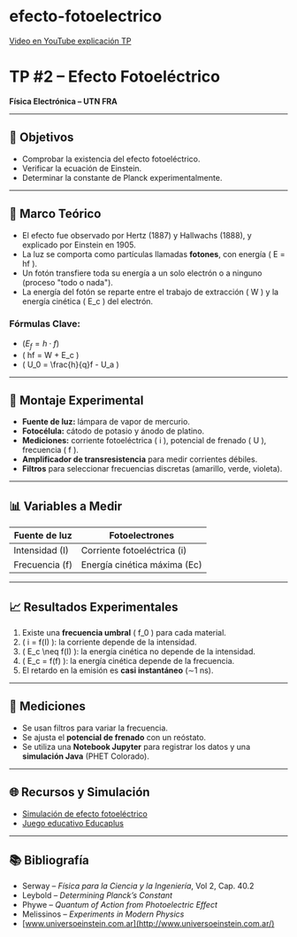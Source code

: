 # efecto-fotoelectrico
[Video en YouTube explicación TP ](https://youtu.be/if0XfHB9eV0)


# TP #2 – Efecto Fotoeléctrico

**Física Electrónica – UTN FRA**  


---

## 🎯 Objetivos

- Comprobar la existencia del efecto fotoeléctrico.
- Verificar la ecuación de Einstein.
- Determinar la constante de Planck experimentalmente.

---

## 🧠 Marco Teórico

- El efecto fue observado por Hertz (1887) y Hallwachs (1888), y explicado por Einstein en 1905.
- La luz se comporta como partículas llamadas **fotones**, con energía \( E = hf \).
- Un fotón transfiere toda su energía a un solo electrón o a ninguno (proceso "todo o nada").
- La energía del fotón se reparte entre el trabajo de extracción \( W \) y la energía cinética \( E_c \) del electrón.

### Fórmulas Clave:

- $( E_f = h \cdot f )$  
- \( hf = W + E_c \)  
- \( U_0 = \frac{h}{q}f - U_a \)

---

## 🔬 Montaje Experimental

- **Fuente de luz:** lámpara de vapor de mercurio.
- **Fotocélula:** cátodo de potasio y ánodo de platino.
- **Mediciones:** corriente fotoeléctrica \( i \), potencial de frenado \( U \), frecuencia \( f \).
- **Amplificador de transresistencia** para medir corrientes débiles.
- **Filtros** para seleccionar frecuencias discretas (amarillo, verde, violeta).

---

## 📊 Variables a Medir

| Fuente de luz       | Fotoelectrones                  |
|---------------------|----------------------------------|
| Intensidad (I)      | Corriente fotoeléctrica (i)     |
| Frecuencia (f)      | Energía cinética máxima (Ec)    |

---

## 📈 Resultados Experimentales

1. Existe una **frecuencia umbral** \( f_0 \) para cada material.
2. \( i = f(I) \): la corriente depende de la intensidad.
3. \( E_c \neq f(I) \): la energía cinética no depende de la intensidad.
4. \( E_c = f(f) \): la energía cinética depende de la frecuencia.
5. El retardo en la emisión es **casi instantáneo** (∼1 ns).

---

## 🧪 Mediciones

- Se usan filtros para variar la frecuencia.
- Se ajusta el **potencial de frenado** con un reóstato.
- Se utiliza una **Notebook Jupyter** para registrar los datos y una **simulación Java** (PHET Colorado).

---

## 🌐 Recursos y Simulación

- [Simulación de efecto fotoeléctrico](https://phet.colorado.edu/es/simulation/photoelectric)
- [Juego educativo Educaplus](http://www.educaplus.org/game/efecto-fotoelectrico)

---

## 📚 Bibliografía

- Serway – *Física para la Ciencia y la Ingeniería*, Vol 2, Cap. 40.2
- Leybold – *Determining Planck’s Constant*
- Phywe – *Quantum of Action from Photoelectric Effect*
- Melissinos – *Experiments in Modern Physics*
- [www.universoeinstein.com.ar](http://www.universoeinstein.com.ar/)

